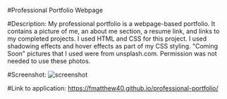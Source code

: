 #Professional Portfolio Webpage

#Description: My professional portfolio is a webpage-based portfolio. It contains a picture of me, an about me section, a resume link, and links to my completed projects.
I used HTML and CSS for this project. I used shadowing effects and hover effects as part of my CSS styling. "Coming Soon" pictures that I used were from unsplash.com. Permission was not needed to use these photos.

#Screenshot:
![screenshot](https://user-images.githubusercontent.com/93060262/141671167-20b9d19b-0d84-4760-8cf3-14fb9d38aa28.png)

#Link to application:
https://fmatthew40.github.io/professional-portfolio/


